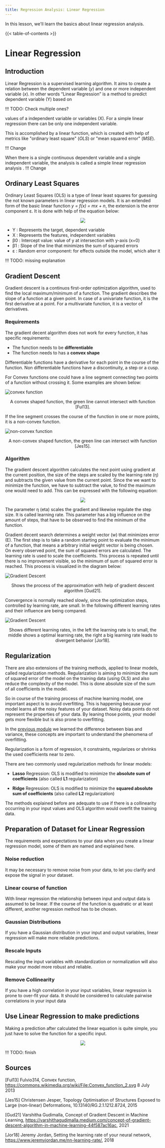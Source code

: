 ```yaml
---
title: Regression Analysis: Linear Regression
---
```


In this lesson, we'll learn the basics about linear regression analysis.

{{< table-of-contents >}}

# Linear Regression

## Introduction

Linear Regression is a supervised learning algorithm. It aims to create a relation between the dependent variable (*y*) and one or more independent variable (*x*). In other words “Linear Regression” is a method to predict dependent variable (Y) based on 

!!! TODO: Check multiple ones?

values of a independent variable or variables (X). For a simple linear regression there can be only one independent variable.

This is accomplished by a linear function, which is created with help of metrics like "ordinary least square" (*OLS*) or "mean squared error" (*MSE*).



!!! Change

When there is a single continuous dependent variable and a single independent variable, the analysis is called a simple linear regression analysis . 
!!! Change


## Ordinary Least Squares

Ordinary Least Squares (OLS) is a type of linear least squares for guessing the not known parameters in linear regression models. It is an extended form of the basic linear function *y = f(x) = mx + n*, the extension is the error component ε.
It is done with help of the equation below:

<p style="text-align: center;">
<img src="https://latex.codecogs.com/svg.image?Y_{i}=\ss_{0}+\ss_{1}X_{i}+\varepsilon_{i}">
</p>

- Y  : Represents the target, dependent variable
- X  : Represents the features, independent variables
- β0 : Intercept value: value of y at intersection with y-axis (x=0)
- β1 : Slope of the line that minimizes the sum of squared errors
- ε  : Random error component: for effects outside the model, which alter it


!!! TODO: missing explanation 

## Gradient Descent 

Gradient descent is a continuos first-order optimization algorithm, used to find the local maximum/minimum of a function. The gradient describes the slope of a function at a given point. In case of a univariate function, it is the first derivative at a point. For a multivariate function, it is a vector of derivatives.

### Requirements

The gradient decent algorithm does not work for every function, it has specific requirements:

- The function needs to be **differentiable**
- The function needs to has a **convex shape**

Differentiable functions have a derivative for each point in the course of the function. Non differentiable functions have a discontinuity, a step or a cusp.

For Convex functions one could have a line segment connecting two points of a function without crossing it. Some examples are shown below:

![convex function](214px-Convex_function_2.svg.png)
<p style="text-align: center;">
A convex shaped function, the green line cannot intersect with function [Ful13]. 
</p>

If the line segment crosses the course of the function in one or more points, it is a non-convex function.

![non-convex function](example-of-non-convex-continuous-function.png)
<p style="text-align: center;">
A non-convex shaped function, the green line can intersect with function [Jes15]. 
</p>

### Algorithm

The gradient descent algorithm calculates the next point using gradient at the current position, the size of the steps are scaled by the learning rate (η) and subtracts the given value from the current point. Since the we want to minimize the function, we have to subtract the value, to find the maximum one would need to add. This can be expressed with the following equation:

<p style="text-align: center;">
<img src="https://latex.codecogs.com/svg.image?p_{n+1} = p_{n} - \eta \triangledown f(p_{n})">
</p>

The parameter η (eta) scales the gradient and likewise regulate the step size. It is called learning rate. This parameter has a big influence on the amount of steps, that have to be observed to find the minimum of the function.

Gradient decent search determines a weight vector (w) that minimizes error (E). The first step is to take a random starting point to evaluate the minimum of a function, that means a arbitrary initial weight vector is being chosen. On every observed point, the sum of squared errors are calculated. The learning rate is used to scale the coefficients. This process is repeated until there is no improvement visible, so the minimum of sum of squared error is reached. This process is visualized in the diagram below:

![Gradient Descent](gradient_descent.jpeg)
<p style="text-align: center;">
Shows the process of the approximation with help of gradient descent algorithm [Gud21]. 
</p>

Convergence is normally reached slowly, since the optimization steps, controlled by learning rate, are small. In the following different learning rates and their influence are being compared.

![Gradient Descent](learning_rate.png)
<p style="text-align: center;">
Shows different learning rates, in the left the learning rate is to small, the middle shows a optimal learning rate, the right a big learning rate leads to divergent behavior [Jor18]. 
</p>

## Regularization

There are also extensions of the training methods, applied to linear models, called regularization methods. Regularization is aiming to minimize the sum of squared error of the model on the training data (using OLS) and also reduce the complexity of the model. This is done absolute size of the sum of all coefficients in the model.

So in course of the training process of machine learning model, one important aspect is to avoid overfitting. This is happening because your model learns all the noisy features of your dataset. Noisy data points do not represent the properties of your data. By leaning those points, your model gets more flexible but is also prone to overfitting.

In the [previous module](1.RegressionBasics.md) we learned the difference between bias and variance, these concepts are important to understand the phenomena of overfitting.

Regularization is a form of regression, it constraints, regularizes or shrinks the used coefficients near to zero. 

There are two commonly used regularization methods for linear models:

- **Lasso** Regression: OLS is modified to minimize the **absolute sum of coefficients** (also called **L1** regularization)

- **Ridge** Regression: OLS is modified to minimize the **squared absolute sum of coefficients** (also called **L2** regularization)

The methods explained before are adequate to use if there is a collinearity  occurring in your input values and OLS algorithm would overfit the training data.

## Preparation of Dataset for Linear Regression

The requirements and expectations to your data when you create a linear regression model, some of them are named and explained here.

### Noise reduction

It may be necessary to remove noise from your data, to let you clarify and expose the signal in your dataset. 

### Linear course of function

With linear regression the relationship between input and output data is assumed to be linear. If the course of the function is quadratic or at least different, another regression method has to be chosen. 

### Gaussian Distributions

If you have a Gaussian distribution in your input and output variables, linear regression will make more reliable predictions.

### Rescale Inputs

Rescaling the input variables with standardization or normalization will also make your model more robust and reliable.

### Remove Collinearity

If you have a high correlation in your input variables, linear regression is prone to over-fit your data. It should be considered to calculate pairwise correlations in your input data

## Use Linear Regression to make predictions

Making a prediction after calculated the linear equation is quite simple, you just have to solve the function for a specific input.

<p style="text-align: center;">
<img src="https://latex.codecogs.com/svg.image?y = B_{0} + B_{1} * x_{1}">
</p>

!!! TODO: finish

## Sources

[Ful13] Fulvio314, Convex function, https://commons.wikimedia.org/wiki/File:Convex_function_2.svg 8 July 2013

[Jes15] Christensen Jesper, Topology Optimisation of Structures Exposed to Large (non-linear) Deformations, 10.13140/RG.2.1.1212.8724, 2015

[Gud21] Varshitha Gudimalla, Concept of Gradient Descent in Machine Learning, https://varshithagudimalla.medium.com/concept-of-gradient-descent-algorithm-in-machine-learning-44f587ac16ac, 2021

[Jor18] Jeremy Jordan, Setting the learning rate of your neural network,
https://www.jeremyjordan.me/nn-learning-rate/, 2018